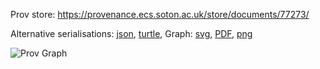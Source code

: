 
Prov store: https://provenance.ecs.soton.ac.uk/store/documents/77273/

Alternative serialisations: [json](https://provenance.ecs.soton.ac.uk/store/documents/77273.json), [turtle](https://provenance.ecs.soton.ac.uk/store/documents/77273.ttl),
Graph: [svg](https://provenance.ecs.soton.ac.uk/store/documents/77273.svg), [PDF](https://provenance.ecs.soton.ac.uk/store/documents/77273.pdf), [png](https://provenance.ecs.soton.ac.uk/store/documents/77273.png)

![Prov Graph](https://provenance.ecs.soton.ac.uk/store/documents/77273.png)

        